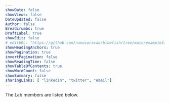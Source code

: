 ```yaml
---
showDate: false
showViews: false
DateUpdated: false
Author: false
Breadcrumbs: true
DraftLabel: true
showEdit: false
# editURL: "https://github.com/nunocoracao/blowfish/tree/main/exampleSite/content"
showHeadingAnchors: true
showPagination: true
invertPagination: false
showReadingTime: false
showTableOfContents: true
showWordCount: false
showSummary: false
sharingLinks: [ "linkedin", "twitter", "email"]
---
```




The Lab members are listed below.

